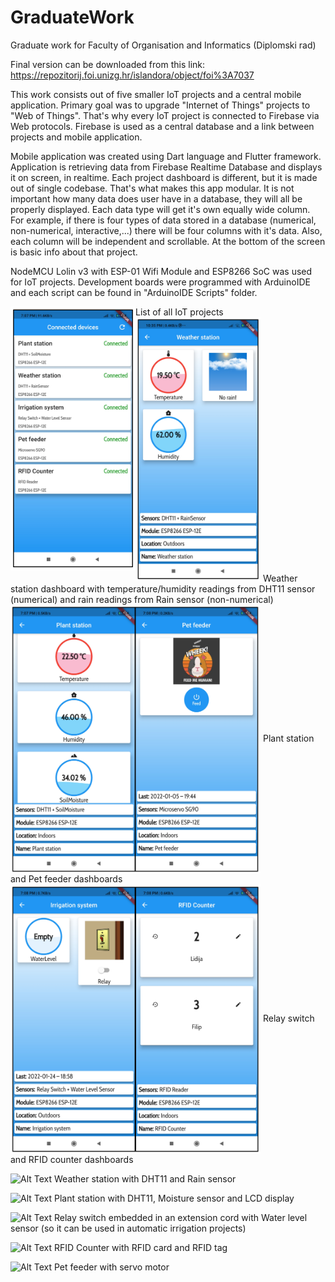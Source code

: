 # GraduateWork
Graduate work for Faculty of Organisation and Informatics (Diplomski rad)

Final version can be downloaded from this link: https://repozitorij.foi.unizg.hr/islandora/object/foi%3A7037

This work consists out of five smaller IoT projects and a central mobile application. Primary goal was to upgrade "Internet of Things" projects to "Web of Things". That's why every IoT project is connected to Firebase via Web protocols. Firebase is used as a central database and a link between projects and mobile application.

Mobile application was created using Dart language and Flutter framework. Application is retrieving data from Firebase Realtime Database and displays it on screen, in realtime. Each project dashboard is different, but it is made out of single codebase. That's what makes this app modular. It is not important how many data does user have in a database, they will all be properly displayed. Each data type will get it's own equally wide column. For example, if there is four types of data stored in a database (numerical, non-numerical, interactive,...) there will be four columns with it's data. Also, each column will be independent and scrollable. At the bottom of the screen is basic info about that project.

NodeMCU Lolin v3 with ESP-01 Wifi Module and ESP8266 SoC was used for IoT projects. Development boards were programmed with ArduinoIDE and each script can be found in "ArduinoIDE Scripts" folder. 

<img src="media/cd.png" width=200 align=left>
List of all IoT projects


<img src="media/ws.png" width=200 align=rigt>
Weather station dashboard with temperature/humidity readings from DHT11 sensor (numerical) and rain readings from Rain sensor (non-numerical)


<img src="media/plant_pet.png" width=400 align=center>
Plant station and Pet feeder dashboards


<img src="media/switch_rfid.png" width=400 align=center>
Relay switch and RFID counter dashboards


![Alt Text](media/testws.gif)
Weather station with DHT11 and Rain sensor

![Alt Text](media/testps.gif)
Plant station with DHT11, Moisture sensor and LCD display

![Alt Text](media/testrs.gif)
Relay switch embedded in an extension cord with Water level sensor (so it can be used in automatic irrigation projects)

![Alt Text](media/testrfid.gif)
RFID Counter with RFID card and RFID tag

![Alt Text](media/testpf.gif)
Pet feeder with servo motor
